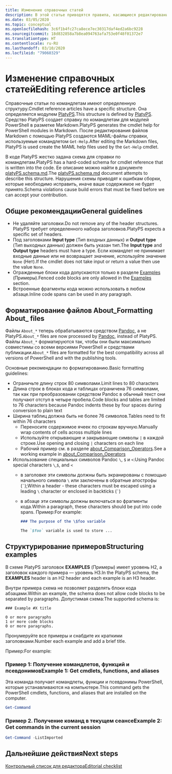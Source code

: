 ```yaml
---
title: Изменение справочных статей
description: В этой статье приводятся правила, касающиеся редактирования справки по командлетам и других справочных статей в документации по PowerShell.
ms.date: 03/05/2020
ms.topic: conceptual
ms.openlocfilehash: 3c6f1b4fc27ca8ece7ec30317daf4ed2a6bc9228
ms.sourcegitcommit: 18d832858a7b8ea094763afa753e0f48f01372e7
ms.translationtype: HT
ms.contentlocale: ru-RU
ms.lasthandoff: 03/10/2020
ms.locfileid: "79060329"
---
```

# <a name="editing-reference-articles"></a><span data-ttu-id="61db1-103">Изменение справочных статей</span><span class="sxs-lookup"><span data-stu-id="61db1-103">Editing reference articles</span></span>

<span data-ttu-id="61db1-104">Справочные статьи по командлетам имеют определенную структуру.</span><span class="sxs-lookup"><span data-stu-id="61db1-104">Cmdlet reference articles have a specific structure.</span></span> <span data-ttu-id="61db1-105">Она определяется модулем [PlatyPS][].</span><span class="sxs-lookup"><span data-stu-id="61db1-105">This structure is defined by [PlatyPS][].</span></span>
<span data-ttu-id="61db1-106">Средство PlatyPS создает справку по командлетам для модулей PowerShell в разметке Markdown.</span><span class="sxs-lookup"><span data-stu-id="61db1-106">PlatyPS generates the cmdlet help for PowerShell modules in Markdown.</span></span> <span data-ttu-id="61db1-107">После редактирования файлов Markdown с помощью PlatyPS создаются MAML-файлы справки, используемые командлетом `Get-Help`.</span><span class="sxs-lookup"><span data-stu-id="61db1-107">After editing the Markdown files, PlatyPS is used create the MAML help files used by the `Get-Help` cmdlet.</span></span>

<span data-ttu-id="61db1-108">В коде PlatyPS жестко задана схема для справки по командлетам.</span><span class="sxs-lookup"><span data-stu-id="61db1-108">PlatyPS has a hard-coded schema for cmdlet reference that is written into the code.</span></span> <span data-ttu-id="61db1-109">Ее описание можно найти в документе [platyPS.schema.md][].</span><span class="sxs-lookup"><span data-stu-id="61db1-109">The [platyPS.schema.md][] document attempts to describe this structure.</span></span> <span data-ttu-id="61db1-110">Нарушения схемы приводят к ошибкам сборки, которые необходимо исправить, иначе ваше содержимое не будет принято.</span><span class="sxs-lookup"><span data-stu-id="61db1-110">Schema violations cause build errors that must be fixed before we can accept your contribution.</span></span>

## <a name="general-guidelines"></a><span data-ttu-id="61db1-111">Общие рекомендации</span><span class="sxs-lookup"><span data-stu-id="61db1-111">General guidelines</span></span>

- <span data-ttu-id="61db1-112">Не удаляйте заголовки.</span><span class="sxs-lookup"><span data-stu-id="61db1-112">Do not remove any of the header structures.</span></span> <span data-ttu-id="61db1-113">PlatyPS требует определенного набора заголовков.</span><span class="sxs-lookup"><span data-stu-id="61db1-113">PlatyPS expects a specific set of headers.</span></span>
- <span data-ttu-id="61db1-114">Под заголовками **Input type** (Тип входных данных) и **Output type** (Тип выходных данных) должен быть указан тип.</span><span class="sxs-lookup"><span data-stu-id="61db1-114">The **Input type** and **Output type** headers must have a type.</span></span> <span data-ttu-id="61db1-115">Если командлет не принимает входные данные или не возвращает значение, используйте значение `None` (Нет).</span><span class="sxs-lookup"><span data-stu-id="61db1-115">If the cmdlet does not take input or return a value then use the value `None`.</span></span>
- <span data-ttu-id="61db1-116">Огражденные блоки кода допускаются только в разделе [Examples](#structuring-examples) (Примеры).</span><span class="sxs-lookup"><span data-stu-id="61db1-116">Fenced code blocks are only allowed in the [Examples](#structuring-examples) section.</span></span>
- <span data-ttu-id="61db1-117">Встроенные фрагменты кода можно использовать в любом абзаце.</span><span class="sxs-lookup"><span data-stu-id="61db1-117">Inline code spans can be used in any paragraph.</span></span>

## <a name="formatting-about_-files"></a><span data-ttu-id="61db1-118">Форматирование файлов About_</span><span class="sxs-lookup"><span data-stu-id="61db1-118">Formatting About_ files</span></span>

<span data-ttu-id="61db1-119">Файлы `About_*` теперь обрабатываются средством [Pandoc][], а не PlatyPS.</span><span class="sxs-lookup"><span data-stu-id="61db1-119">`About_*` files are now processed by [Pandoc][], instead of PlatyPS.</span></span> <span data-ttu-id="61db1-120">Файлы `About_*` форматируются так, чтобы они были максимально совместимы со всеми версиями PowerShell и средствами публикации.</span><span class="sxs-lookup"><span data-stu-id="61db1-120">`About_*` files are formatted for the best compatibility across all versions of PowerShell and with the publishing tools.</span></span>

<span data-ttu-id="61db1-121">Основные рекомендации по форматированию.</span><span class="sxs-lookup"><span data-stu-id="61db1-121">Basic formatting guidelines:</span></span>

- <span data-ttu-id="61db1-122">Ограничьте длину строк 80 символами.</span><span class="sxs-lookup"><span data-stu-id="61db1-122">Limit lines to 80 characters</span></span>
- <span data-ttu-id="61db1-123">Длина строк в блоках кода и таблицах ограничена 76 символами, так как при преобразовании средством Pandoc в обычный текст они получают отступ в четыре пробела.</span><span class="sxs-lookup"><span data-stu-id="61db1-123">Code blocks and tables are limited to 76 characters because Pandoc indents these by four spaces during conversion to plain text</span></span>
- <span data-ttu-id="61db1-124">Ширина таблиц должна быть не более 76 символов.</span><span class="sxs-lookup"><span data-stu-id="61db1-124">Tables need to fit within 76 characters</span></span>
  - <span data-ttu-id="61db1-125">Переносите содержимое ячеек по строкам вручную.</span><span class="sxs-lookup"><span data-stu-id="61db1-125">Manually wrap contents of cells across multiple lines</span></span>
  - <span data-ttu-id="61db1-126">Используйте открывающие и закрывающие символы `|` в каждой строке.</span><span class="sxs-lookup"><span data-stu-id="61db1-126">Use opening and closing `|` characters on each line</span></span>
  - <span data-ttu-id="61db1-127">Рабочий пример см. в разделе [about_Comparison_Operators][about-example].</span><span class="sxs-lookup"><span data-stu-id="61db1-127">See a working example in [about_Comparison_Operators][about-example]</span></span>
- <span data-ttu-id="61db1-128">Использование специальных символов Pandoc `\`, `$` и `<`:</span><span class="sxs-lookup"><span data-stu-id="61db1-128">Using Pandoc special characters `\`,`$`, and `<`</span></span>
  - <span data-ttu-id="61db1-129">в заголовке эти символы должны быть экранированы с помощью начального символа `\` или заключены в обратные апострофы (`` ` ``);</span><span class="sxs-lookup"><span data-stu-id="61db1-129">Within a header - these characters must be escaped using a leading `\` character or enclosed in backticks (`` ` ``)</span></span>
  - <span data-ttu-id="61db1-130">в абзаце эти символы должны включаться во фрагменты кода.</span><span class="sxs-lookup"><span data-stu-id="61db1-130">Within a paragraph, these characters should be put into code spans.</span></span> <span data-ttu-id="61db1-131">Пример:</span><span class="sxs-lookup"><span data-stu-id="61db1-131">For example:</span></span>

    ~~~markdown
    ### The purpose of the \$foo variable

    The `$foo` variable is used to store ...
    ~~~

## <a name="structuring-examples"></a><span data-ttu-id="61db1-132">Структурирование примеров</span><span class="sxs-lookup"><span data-stu-id="61db1-132">Structuring examples</span></span>

<span data-ttu-id="61db1-133">В схеме PlatyPS заголовок **EXAMPLES** (Примеры) имеет уровень H2, а заголовок каждого примера — уровень H3.</span><span class="sxs-lookup"><span data-stu-id="61db1-133">In the PlatyPS schema, the **EXAMPLES** header is an H2 header and each example is an H3 header.</span></span>

<span data-ttu-id="61db1-134">Внутри примера схема не позволяет разделять блоки кода абзацами.</span><span class="sxs-lookup"><span data-stu-id="61db1-134">Within an example, the schema does not allow code blocks to be separated by paragraphs.</span></span> <span data-ttu-id="61db1-135">Допустимая схема:</span><span class="sxs-lookup"><span data-stu-id="61db1-135">The supported schema is:</span></span>

```
### Example #X title

0 or more paragraphs
1 or more code blocks
0 or more paragraphs.
```

<span data-ttu-id="61db1-136">Пронумеруйте все примеры и снабдите их краткими заголовками.</span><span class="sxs-lookup"><span data-stu-id="61db1-136">Number each example and add a brief title.</span></span>

<span data-ttu-id="61db1-137">Пример:</span><span class="sxs-lookup"><span data-stu-id="61db1-137">For example:</span></span>

### <a name="example-1-get-cmdlets-functions-and-aliases"></a><span data-ttu-id="61db1-138">Пример 1: Получение командлетов, функций и псевдонимов</span><span class="sxs-lookup"><span data-stu-id="61db1-138">Example 1: Get cmdlets, functions, and aliases</span></span>

<span data-ttu-id="61db1-139">Эта команда получает командлеты, функции и псевдонимы PowerShell, которые устанавливаются на компьютере.</span><span class="sxs-lookup"><span data-stu-id="61db1-139">This command gets the PowerShell cmdlets, functions, and aliases that are installed on the computer.</span></span>

```powershell
Get-Command
```

### <a name="example-2-get-commands-in-the-current-session"></a><span data-ttu-id="61db1-140">Пример 2. Получение команд в текущем сеансе</span><span class="sxs-lookup"><span data-stu-id="61db1-140">Example 2: Get commands in the current session</span></span>

```powershell
Get-Command -ListImported
```

## <a name="next-steps"></a><span data-ttu-id="61db1-141">Дальнейшие действия</span><span class="sxs-lookup"><span data-stu-id="61db1-141">Next steps</span></span>

[<span data-ttu-id="61db1-142">Контрольный список для редактора</span><span class="sxs-lookup"><span data-stu-id="61db1-142">Editorial checklist</span></span>](editorial-checklist.md)

<!-- link references -->
[PlatyPS]: https://github.com/powershell/platyps
[platyPS.schema.md]: https://github.com/PowerShell/platyPS/blob/master/platyPS.schema.md
[issue1806]: https://github.com/MicrosoftDocs/PowerShell-Docs/issues/1806
[about-example]: https://github.com/MicrosoftDocs/PowerShell-Docs/reference/5.1/Microsoft.PowerShell.Core/About/about_Comparison_Operators.md
[Pandoc]: https://pandoc.org
